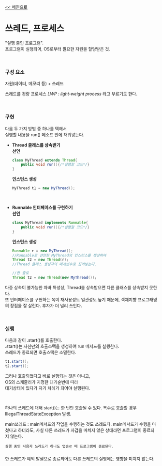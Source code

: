 [<< 메인으로](https://github.com/AtomicLiquors/Java_Wiki_Chb/blob/main/Readme.md)

# 쓰레드, 프로세스
"실행 중인 프로그램".  
프로그램이 실행되어, OS로부터 필요한 자원을 할당받은 것.

&nbsp;  
### 구성 요소
자원(데이터, 메모리 등) + 쓰레드

쓰레드를 경량 프로세스 *LWP : light-weight process* 라고 부르기도 한다.



&nbsp;  
### 구현
다음 두 가지 방법 중 하나를 택해서   
실행할 내용을 run() 메소드 안에 채워넣는다.
- **Thread 클래스를 상속받기**  
    **선언**
    ```java
    class MyThread extends Thread{
        public void run(){/*실행할 코드*/}
    }
    ```
    
    **인스턴스 생성**
    ```java
    MyThread t1 = new MyThread();
    ```
&nbsp;  

- **Runnable 인터페이스를 구현하기**   
    **선언**   
    ```java
    class MyThread implements Runnable{
        public void run(){/*실행할 코드*/}
    }
    ```
    
    **인스턴스 생성**
    ```java
    Runnable r = new MyThread();
    //Runnable로 선언한 MyThread의 인스턴스를 생성하여
    Thread t2 = new Thread(r); 
    //Thread 클래스 생성자의 매개변수로 집어넣는다.

    //한 줄로
    Thread t2 = new Thread(new MyThread());
    ```
다중 상속이 불가능한 자바 특성상, Thread를 상속받으면 다른 클래스를 상속받지 못한다.  
또 인터페이스를 구현하는 쪽이 재사용성도 일관성도 높기 때문에, 객체지향 프로그래밍의 장점을 잘 살린다.
후자가 더 널리 쓰인다.

&nbsp;  
### 실행
다음과 같이 .start()를 호출한다.  
.start()는 자신만의 호출스택을 생성하여 run 메서드를 실행한다.   
쓰레드가 종료되면 호출스택은 소멸한다.
```java
t1.start();
t2.start();
```
그러나 호출되었다고 바로 실행되는 것은 아니고,   
OS의 스케줄러가 지정한 대기순번에 따라  
대기상태에 있다가 자기 차례가 되어야 실행된다.

&nbsp;  

하나의 쓰레드에 대해 start()는 한 번만 호출될 수 있다.
복수로 호출할 경우 IllegalThreadStateException 발생.
&nbsp;  

main쓰레드 : 
main메서드의 작업을 수행하는 것도 쓰레드다.
main메서드가 수행을 마쳤다고 하더라도, 
사실 다른 쓰레드가 자겁을 마치지 않은 상태라면 프로그램이 종료되지 않는다.
```
실행 중인 사용자 쓰레드가 하나도 업승ㄹ 때 프로그램이 종료된다.
```


### 
한 쓰레드가 예외 발샏으로 종료되어도 다른 쓰레드의 실행에는 영향을 미치지 않는다.
